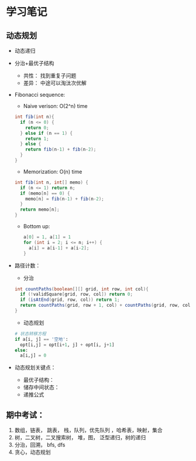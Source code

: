 # 学习笔记

## 动态规划

- 动态递归

- 分治+最优子结构

  - 共性： 找到重复子问题
  - 差异： 中途可以淘汰次优解

- Fibonacci sequence:

  - Naive verison: O(2^n) time 

  ```java
  int fib(int n){
    if (n <= 0) {
      return 0;
    } else if (n == 1) {
      return 1;
    } else {
      return fib(n-1) + fib(n-2);
    }
  }
  ```

  - Memorization: O(n) time 

  ```java
  int fib(int n, int[] memo) {
    if (n <= 1) return n;
    if (memo[n] == 0) {
      memo[n] = fib(n-1) + fib(n-2);
    }
    return memo[n];
  }
  ```

  - Bottom up: 

    ```java
    a[0] = 1, a[1] = 1
    for (int i = 2; i <= n; i++) {
      a[i] = a[i-1] + a[i-2];
    }
    ```

- 路径计数： 

  - 分治

  ```java
  int countPaths(boolean[][] grid, int row, int col){
    if (!validSquare[grid, row, col]) return 0;
    if (isAtEnd(grid, row, col)) return 1;
    return countPaths(grid, row + 1, col) + countPaths(grid, row, col + 1);
  }
  ```

  - 动态规划

  ```python
  # 状态转移方程
  if a[i, j] == '空地':
  	opt[i,j] = opt[i+1, j] + opt[i, j+1]
  else: 
    a[i,j] = 0
  ```

- 动态规划关键点： 

  - 最优子结构： 
  - 储存中间状态：
  - 递推公式

  


## 期中考试：

1. 数组，链表， 跳表， 栈，队列，优先队列 ，哈希表，映射，集合
2. 树，二叉树，二叉搜索树， 堆，图， 泛型递归，树的递归 
3. 分治，回溯， bfs,  dfs 
4. 贪心，动态规划

